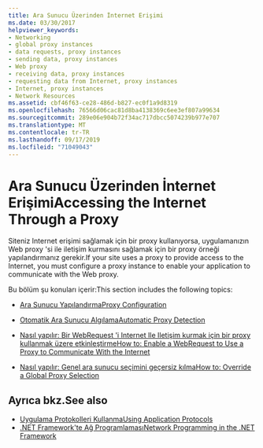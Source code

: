 ```yaml
---
title: Ara Sunucu Üzerinden İnternet Erişimi
ms.date: 03/30/2017
helpviewer_keywords:
- Networking
- global proxy instances
- data requests, proxy instances
- sending data, proxy instances
- Web proxy
- receiving data, proxy instances
- requesting data from Internet, proxy instances
- Internet, proxy instances
- Network Resources
ms.assetid: cbf46f63-ce28-486d-b827-ec0f1a9d8319
ms.openlocfilehash: 76566d06cac81d8ba4138369c6ee3ef807a99634
ms.sourcegitcommit: 289e06e904b72f34ac717dbcc5074239b977e707
ms.translationtype: MT
ms.contentlocale: tr-TR
ms.lasthandoff: 09/17/2019
ms.locfileid: "71049043"
---
```

# <a name="accessing-the-internet-through-a-proxy"></a><span data-ttu-id="4c05f-102">Ara Sunucu Üzerinden İnternet Erişimi</span><span class="sxs-lookup"><span data-stu-id="4c05f-102">Accessing the Internet Through a Proxy</span></span>
<span data-ttu-id="4c05f-103">Siteniz Internet erişimi sağlamak için bir proxy kullanıyorsa, uygulamanızın Web proxy 'si ile iletişim kurmasını sağlamak için bir proxy örneği yapılandırmanız gerekir.</span><span class="sxs-lookup"><span data-stu-id="4c05f-103">If your site uses a proxy to provide access to the Internet, you must configure a proxy instance to enable your application to communicate with the Web proxy.</span></span>  
  
 <span data-ttu-id="4c05f-104">Bu bölüm şu konuları içerir:</span><span class="sxs-lookup"><span data-stu-id="4c05f-104">This section includes the following topics:</span></span>  
  
- [<span data-ttu-id="4c05f-105">Ara Sunucu Yapılandırma</span><span class="sxs-lookup"><span data-stu-id="4c05f-105">Proxy Configuration</span></span>](proxy-configuration.md)  
  
- [<span data-ttu-id="4c05f-106">Otomatik Ara Sunucu Algılama</span><span class="sxs-lookup"><span data-stu-id="4c05f-106">Automatic Proxy Detection</span></span>](automatic-proxy-detection.md)  
  
- [<span data-ttu-id="4c05f-107">Nasıl yapılır: Bir WebRequest 'i Internet Ile Iletişim kurmak için bir proxy kullanmak üzere etkinleştirme</span><span class="sxs-lookup"><span data-stu-id="4c05f-107">How to: Enable a WebRequest to Use a Proxy to Communicate With the Internet</span></span>](how-to-enable-a-webrequest-to-use-a-proxy-to-communicate-with-the-internet.md)  
  
- [<span data-ttu-id="4c05f-108">Nasıl yapılır: Genel ara sunucu seçimini geçersiz kılma</span><span class="sxs-lookup"><span data-stu-id="4c05f-108">How to: Override a Global Proxy Selection</span></span>](how-to-override-a-global-proxy-selection.md)  
  
## <a name="see-also"></a><span data-ttu-id="4c05f-109">Ayrıca bkz.</span><span class="sxs-lookup"><span data-stu-id="4c05f-109">See also</span></span>

- [<span data-ttu-id="4c05f-110">Uygulama Protokolleri Kullanma</span><span class="sxs-lookup"><span data-stu-id="4c05f-110">Using Application Protocols</span></span>](using-application-protocols.md)
- [<span data-ttu-id="4c05f-111">.NET Framework'te Ağ Programlaması</span><span class="sxs-lookup"><span data-stu-id="4c05f-111">Network Programming in the .NET Framework</span></span>](index.md)
